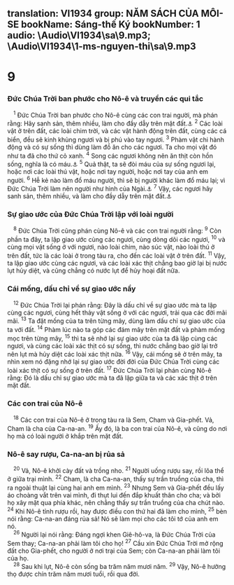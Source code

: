 translation: VI1934
group: NĂM SÁCH CỦA MÔI-SE
bookName: Sáng-thế Ký 
bookNumber: 1
audio: \Audio\VI1934\sa\9.mp3; \Audio\VI1934\1-ms-nguyen-thi\sa\9.mp3
-------

<div class="title"><h1>9</h1><h3>Đức Chúa Trời ban phước cho Nô-ê và truyền các qui tắc</h3></div>
<span class="verse sa_9_1"> <sup>1</sup> Đức Chúa Trời ban phước cho Nô-ê cùng các con trai người, mà phán rằng: Hãy sanh sản, thêm nhiều, làm cho đầy dẫy trên mặt đất.<a data-toggle="tooltip" data-placement="bottom" title="Sa 1:28">⚓</a></span>
<span class="verse sa_9_2"><sup>2</sup> Các loài vật ở trên đất, các loài chim trời, và các vật hành động trên đất, cùng các cá biển, đều sẽ kinh khủng ngươi và bị phú vào tay ngươi. </span>
<span class="verse sa_9_3"><sup>3</sup> Phàm vật chi hành động và có sự sống thì dùng làm đồ ăn cho các ngươi. Ta cho mọi vật đó như ta đã cho thứ cỏ xanh. </span>
<span class="verse sa_9_4"><sup>4</sup> Song các ngươi không nên ăn thịt còn hồn sống, nghĩa là có máu.<a data-toggle="tooltip" data-placement="bottom" title="Le 7:26-27; 17:10-14; 19:26; Phu 12:16,23; 15:23">⚓</a></span>
<span class="verse sa_9_5"><sup>5</sup> Quả thật, ta sẽ đòi máu của sự sống ngươi lại, hoặc nơi các loài thú vật, hoặc nơi tay người, hoặc nơi tay của anh em người. </span>
<span class="verse sa_9_6"><sup>6</sup> Hễ kẻ nào làm đổ máu người, thì sẽ bị người khác làm đổ máu lại; vì Đức Chúa Trời làm nên người như hình của Ngài.<a data-toggle="tooltip" data-placement="bottom" title="Xu 20:13; Sa 1:26">⚓</a></span>
<span class="verse sa_9_7"><sup>7</sup> Vậy, các ngươi hãy sanh sản, thêm nhiều, và làm cho đầy dẫy trên mặt đất.<a data-toggle="tooltip" data-placement="bottom" title="Sa 1:28">⚓</a><br/></span>
<div class="title"><h3>Sự giao ước của Đức Chúa Trời lập với loài người</h3></div>
<span class="verse sa_9_8"> <sup>8</sup> Đức Chúa Trời cũng phán cùng Nô-ê và các con trai người rằng: </span>
<span class="verse sa_9_9"><sup>9</sup> Còn phần ta đây, ta lập giao ước cùng các ngươi, cùng dòng dõi các ngươi, </span>
<span class="verse sa_9_10"><sup>10</sup> và cùng mọi vật sống ở với ngươi, nào loài chim, nào súc vật, nào loài thú ở trên đất, tức là các loài ở trong tàu ra, cho đến các loài vật ở trên đất. </span>
<span class="verse sa_9_11"><sup>11</sup> Vậy, ta lập giao ước cùng các ngươi, và các loài xác thịt chẳng bao giờ lại bị nước lụt hủy diệt, và cũng chẳng có nước lụt để hủy hoại đất nữa. <br/></span>
<div class="title"><h3>Cái mống, dấu chỉ về sự giao ước nầy</h3></div>
<span class="verse sa_9_12"> <sup>12</sup> Đức Chúa Trời lại phán rằng: Đây là dấu chỉ về sự giao ước mà ta lập cùng các ngươi, cùng hết thảy vật sống ở với các ngươi, trải qua các đời mãi mãi. </span>
<span class="verse sa_9_13"><sup>13</sup> Ta đặt mống của ta trên từng mây, dùng làm dấu chỉ sự giao ước của ta với đất. </span>
<span class="verse sa_9_14"><sup>14</sup> Phàm lúc nào ta góp các đám mây trên mặt đất và phàm mống mọc trên từng mây, </span>
<span class="verse sa_9_15"><sup>15</sup> thì ta sẽ nhớ lại sự giao ước của ta đã lập cùng các ngươi, và cùng các loài xác thịt có sự sống, thì nước chẳng bao giờ lại trở nên lụt mà hủy diệt các loài xác thịt nữa. </span>
<span class="verse sa_9_16"><sup>16</sup> Vậy, cái mống sẽ ở trên mây, ta nhìn xem nó đặng nhớ lại sự giao ước đời đời của Đức Chúa Trời cùng các loài xác thịt có sự sống ở trên đất. </span>
<span class="verse sa_9_17"><sup>17</sup> Đức Chúa Trời lại phán cùng Nô-ê rằng: Đó là dấu chỉ sự giao ước mà ta đã lập giữa ta và các xác thịt ở trên mặt đất. <br/></span>
<div class="title"><h3>Các con trai của Nô-ê</h3></div>
<span class="verse sa_9_18"> <sup>18</sup> Các con trai của Nô-ê ở trong tàu ra là Sem, Cham và Gia-phết. Vả, Cham là cha của Ca-na-an. </span>
<span class="verse sa_9_19"><sup>19</sup> Ấy đó, là ba con trai của Nô-ê, và cũng do nơi họ mà có loài người ở khắp trên mặt đất. <br/></span>
<div class="title"><h3>Nô-ê say rượu, Ca-na-an bị rủa sả</h3></div>
<span class="verse sa_9_20"> <sup>20</sup> Vả, Nô-ê khởi cày đất và trồng nho. </span>
<span class="verse sa_9_21"><sup>21</sup> Người uống rượu say, rồi lõa thể ở giữa trại mình. </span>
<span class="verse sa_9_22"><sup>22</sup> Cham, là cha Ca-na-an, thấy sự trần truồng của cha, thì ra ngoài thuật lại cùng hai anh em mình. </span>
<span class="verse sa_9_23"><sup>23</sup> Nhưng Sem và Gia-phết đều lấy áo choàng vắt trên vai mình, đi thụt lui đến đắp khuất thân cho cha; và bởi họ xây mặt qua phía khác, nên chẳng thấy sự trần truồng của cha chút nào. </span>
<span class="verse sa_9_24"><sup>24</sup> Khi Nô-ê tỉnh rượu rồi, hay được điều con thứ hai đã làm cho mình, </span>
<span class="verse sa_9_25"><sup>25</sup> bèn nói rằng: Ca-na-an đáng rủa sả! Nó sẽ làm mọi cho các tôi tớ của anh em nó. <br/></span>
<span class="verse sa_9_26"> <sup>26</sup> Người lại nói rằng: Đáng ngợi khen Giê-hô-va, là Đức Chúa Trời của Sem thay; Ca-na-an phải làm tôi cho họ! </span>
<span class="verse sa_9_27"><sup>27</sup> Cầu xin Đức Chúa Trời mở rộng đất cho Gia-phết, cho người ở nơi trại của Sem; còn Ca-na-an phải làm tôi của họ. <br/></span>
<span class="verse sa_9_28"> <sup>28</sup> Sau khi lụt, Nô-ê còn sống ba trăm năm mươi năm. </span>
<span class="verse sa_9_29"><sup>29</sup> Vậy, Nô-ê hưởng thọ được chín trăm năm mươi tuổi, rồi qua đời. <br/></span>

